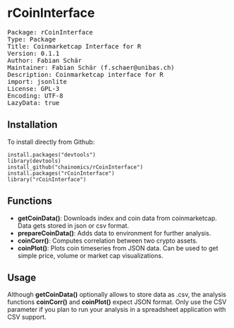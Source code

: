 # rCoinInterface
<pre>
Package: rCoinInterface
Type: Package
Title: Coinmarketcap Interface for R
Version: 0.1.1
Author: Fabian Schär
Maintainer: Fabian Schär (f.schaer@unibas.ch)
Description: Coinmarketcap interface for R
import: jsonlite
License: GPL-3
Encoding: UTF-8
LazyData: true
</pre>

## Installation
To install directly from Github:
```
install.packages("devtools")
library(devtools)
install_github("chainomics/rCoinInterface")
install.packages("rCoinInterface")
library("rCoinInterface")
```

## Functions
* **getCoinData()**: Downloads index and coin data from coinmarketcap. Data gets stored in json or csv format.
* **prepareCoinData()**: Adds data to environment for further analysis.
* **coinCorr()**: Computes correlation between two crypto assets.
* **coinPlot()**: Plots coin timeseries from JSON data. Can be used to get simple price, volume or market cap visualizations.

## Usage
Although **getCoinData()** optionally allows to store data as .csv, the analysis functions **coinCorr()** and **coinPlot()** expect JSON format. Only use the CSV parameter if you plan to run your analysis in a spreadsheet application with CSV support.
